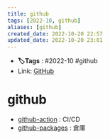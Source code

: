 ```yaml
---
title: github
tags: [2022-10, github]
aliases: [github]
created_date: 2022-10-20 22:57
updated_date: 2022-10-20 23:01
---
```

- **🏷️Tags** :   #2022-10 #github 
- Link: [GitHub](https://github.com/)

# github

- [github-action](github-action.md) : CI/CD
- [github-packages](github-packages.md) : 倉庫

